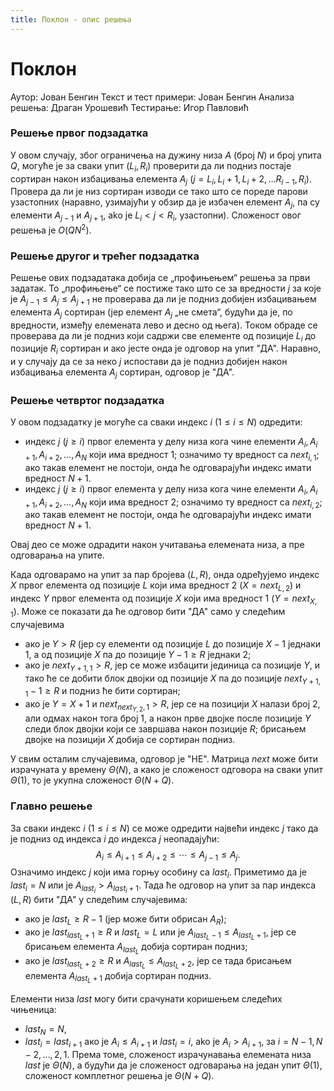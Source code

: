 ```yaml
---
title: Поклон - опис решења
---
```


# Поклон

Аутор: Јован Бенгин
Текст и тест примери: Јован Бенгин
Анализа решења: Драган Урошевић
Тестирање: Игор Павловић


 ### Решење првог подзадатка
У овом случају, због ограничења на дужину низа $A$ (број $N$) и број упита $Q$, могуће је за сваки упит $(L_i, R_i)$ проверити да ли подниз постаје сортиран након избацивања елемента $A_j$ ($j= L_i, L_i+1, L_i+2, \dots R_{i-1}, R_i$). Провера да ли је низ сортиран изводи се тако што се пореде парови узастопних (наравно, узимајући у обзир да је избачен елемент $A_j$, па су елементи $A_{j-1}$ и $A_{j+1}$, ako je $L_i < j < R_i$, узастопни). Сложеност овог решења је $O(QN^2)$.

 ### Решење другог и трећег подзадатка
Решење ових подзадатака добија се „профињењем“ решења за први задатак. То „профињење“ се постиже тако што се за вредности $ј$ за које је $A_{j-1}\leq A_j \leq A_{j+1}$ не проверава да ли је подниз добијен избацивањем елемента $A_j$ сортиран (јер елемент $A_j$ „не смета“, будући да је, по вредности, између елемената лево и десно од њега). Током обраде се проверава да ли је подниз који садржи све елементе од позиције $L_i$ до позиције $R_i$ сортиран и ако јесте онда је одговор на упит "ДА". Наравно, и у случају да се за неко $j$ испостави да је подниз добијен након избацивања елемента $A_j$ сортиран, одговор је "ДА".

 ### Решење четвртог подзадатка
У овом подзадатку је могуће са сваки индекс $i$  ($1\leq i \leq N$) одредити:
- индекс $j$ ($j\geq i$) првог елемента у делу низа кога чине елементи $A_i, A_{i+1}, A_{i+2}, \dots, A_N$ који има вредност  $1$; означимо ту вредност са $next_{i,1}$; ако такав елемент не постоји, онда ће одговарајући индекс имати вредност $N+1$. 
- индекс $j$ ($j\geq i$) првог елемента у делу низа кога чине елементи $A_i, A_{i+1}, A_{i+2}, \dots, A_N$ који има вредност  $2$; означимо ту вредност са $next_{i,2}$; ако такав елемент не постоји, онда ће одговарајући индекс имати вредност $N+1$.

Овај део се може одрадити након учитавања елемената низа, а пре одговарања на упите.

Када одговарамо на упит за пар бројева $(L,R)$, онда одређујемо индекс $X$ првог елемента од позиције $L$ који има вредност $2$ ($X=next_{L,2}$) и индекс $Y$ првог елемента од позиције $X$ који има вредност $1$ ($Y=next_{X,1}$).
Може се показати да ће одговор бити "ДА" само у следећим случајевима

- ако је $Y>R$ (јер су елементи од позиције $L$ до позиције $X-1$ једнаки $1$, а од позиције $X$ па до позиције $Y-1\geq R$ једнаки $2$; 
- ако је $next_{Y+1,1}>R$, јер се може избацити јединица са позиције $Y$, и тако ће се добити блок двојки од позиције $X$ па до позиције $next_{Y+1,1}-1 \geq R$ и подниз ће бити сортиран;
- ако је $Y=X+1$ и $next_{next_{Y,2},1}>R$, јер се на позицији $X$ налази број $2$, али одмах након тога број $1$, а након прве двојке после позиције $Y$ следи блок двојки који се завршава након позиције $R$; брисањем двојке на позицији $X$ добија се сортиран подниз.

У свим осталим случајевима, одговор је "НЕ".
Матрица $next$ може бити израчуната у времену $\Theta(N)$, а како је сложеност одговора на сваки упит $\Theta(1)$, то је укупна сложеност $\Theta(N+Q)$.

### Главно решење

За сваки индекс $i$ ($1\leq i \leq N$) се може одредити највећи индекс $j$ тако да је подниз од индекса $i$ до индекса $j$ неопадајући:
 $$
 A_i \leq A_{i+1} \leq A_{i+2} \leq \dotsb \leq A_{j-1} \leq A_j.
 $$
Означимо индекс $j$ који има горњу особину са $last_i$. Приметимо да је $last_i = N$ или је $A_{last_i} > A_{last_i+1}$. 
Тада ће одговор на упит за пар индекса $(L,R)$ бити "ДА" у следећим случајевима:

- ако је $last_L \geq R-1$ (јер може бити обрисан $A_R$);
- ако је $last_{last_L+1} \geq R$ и $last_L = L$ или је $A_{last_L-1} \leq A_{last_L+1}$, јер се брисањем елемента  $A_{last_L}$ добија сортиран подниз;
- ако је $last_{last_L+2} \geq R$ и $A_{last_L} \leq A_{last_L+2}$, јер се тада брисањем елемента $A_{last_L+1}$ добија сортиран подниз. 

Елементи низа $last$ могу бити срачунати коришењем следећих чињеница:

- $last_N = N$,
- $last_i = last_{i+1}$ ако је $A_i \leq A_{i+1}$ и $last_i = i$, ako je $A_i > A_{i+1}$, за $i=N-1, N-2, \dots, 2, 1$.
Према томе, сложеност израчунавања елемената низа $last$ је $\Theta(N)$, а будући да је сложеност одговарања на један упит $\Theta(1)$, сложеност комплетног решења је $\Theta(N+Q)$.
